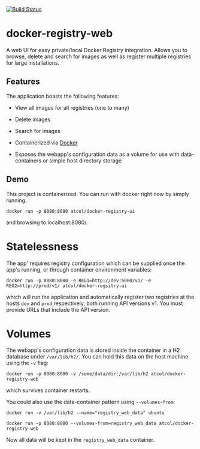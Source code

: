 [![Build Status](https://travis-ci.org/atc-/docker-registry-web.svg?branch=master)](https://travis-ci.org/atc-/docker-registry-web)

docker-registry-web
===================

A web UI for easy private/local Docker Registry integration. Allows you to browse, delete and search for images as
well as register multiple registries for large installations.

## Features

The application boasts the following features:

 * View all images for all registries (one to many)

 * Delete images

 * Search for images

 * Containerized via [Docker](https://registry.hub.docker.com/u/atcol/docker-registry-ui/)

 * Exposes the webapp's configuration data as a volume for use with data-containers or simple host directory storage

## Demo

This project is containerized. You can run with docker right now by simply running:

	docker run -p 8080:8080 atcol/docker-registry-ui

and browsing to localhost:8080/.

# Statelessness

The app' requires registry configuration which can be supplied once the app's running, or through container environment
variables:

	docker run -p 8080:8080 -e REG1=http://dev:5000/v1/ -e REG2=http://prod/v1/ atcol/docker-regsitry-ui

which will run the application and automatically register two registries at the hosts `dev` and `prod` respectively,
both running API versions v1. You must provide URLs that include the API version. 

# Volumes

The webapp's configuration data is stored inside the container in a H2 database under `/var/lib/h2/`. You can hold this data on the host machine using the `-v` flag:

	docker run -p 8080:8080 -v /some/data/dir:/var/lib/h2 atcol/docker-registry-web

which survives container restarts.

You could also use the data-container pattern using `--volumes-from`:

	docker run -v /var/lib/h2 --name="registry_web_data" ubuntu

	docker run -p 8080:8080 --volumes-from=registry_web_data atcol/docker-registry-web

Now all data will be kept in the `registry_web_data` container.
